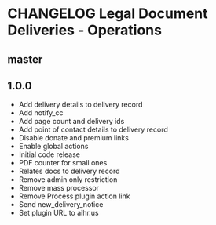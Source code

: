 # CHANGELOG Legal Document Deliveries - Operations

## master

## 1.0.0
* Add delivery details to delivery record
* Add notify_cc
* Add page count and delivery ids
* Add point of contact details to delivery record
* Disable donate and premium links
* Enable global actions
* Initial code release 
* PDF counter for small ones
* Relates docs to delivery record
* Remove admin only restriction
* Remove mass processor
* Remove Process plugin action link
* Send new_delivery_notice
* Set plugin URL to aihr.us